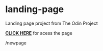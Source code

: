 # landing-page
Landing page project from The Odin Project

[**CLICK HERE**](https://pedrorub1.github.io/landing-page/) for acess the page

/newpage
